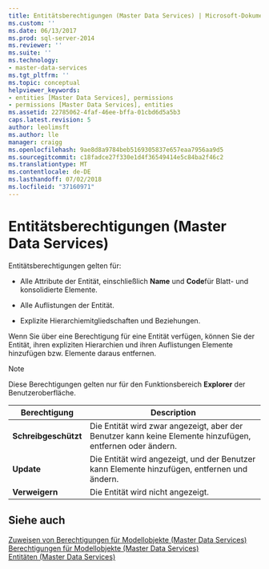 ```yaml
---
title: Entitätsberechtigungen (Master Data Services) | Microsoft-Dokumentation
ms.custom: ''
ms.date: 06/13/2017
ms.prod: sql-server-2014
ms.reviewer: ''
ms.suite: ''
ms.technology:
- master-data-services
ms.tgt_pltfrm: ''
ms.topic: conceptual
helpviewer_keywords:
- entities [Master Data Services], permissions
- permissions [Master Data Services], entities
ms.assetid: 22785062-4faf-46ee-bffa-01cbd6d5a5b3
caps.latest.revision: 5
author: leolimsft
ms.author: lle
manager: craigg
ms.openlocfilehash: 9ae8d8a9784beb5169305837e657eaa7956aa9d5
ms.sourcegitcommit: c18fadce27f330e1d4f36549414e5c84ba2f46c2
ms.translationtype: MT
ms.contentlocale: de-DE
ms.lasthandoff: 07/02/2018
ms.locfileid: "37160971"
---
```

# <a name="entity-permissions-master-data-services"></a>Entitätsberechtigungen (Master Data Services)
  Entitätsberechtigungen gelten für:  
  
-   Alle Attribute der Entität, einschließlich **Name** und **Code**für Blatt- und konsolidierte Elemente.  
  
-   Alle Auflistungen der Entität.  
  
-   Explizite Hierarchiemitgliedschaften und Beziehungen.  
  
 Wenn Sie über eine Berechtigung für eine Entität verfügen, können Sie der Entität, ihren expliziten Hierarchien und ihren Auflistungen Elemente hinzufügen bzw. Elemente daraus entfernen.  
  
> [!NOTE]  
>  Diese Berechtigungen gelten nur für den Funktionsbereich **Explorer** der Benutzeroberfläche.  
  
|Berechtigung|Description|  
|----------------|-----------------|  
|**Schreibgeschützt**|Die Entität wird zwar angezeigt, aber der Benutzer kann keine Elemente hinzufügen, entfernen oder ändern.|  
|**Update**|Die Entität wird angezeigt, und der Benutzer kann Elemente hinzufügen, entfernen und ändern.|  
|**Verweigern**|Die Entität wird nicht angezeigt.|  
  
## <a name="see-also"></a>Siehe auch  
 [Zuweisen von Berechtigungen für Modellobjekte &#40;Master Data Services&#41;](assign-model-object-permissions-master-data-services.md)   
 [Berechtigungen für Modellobjekte &#40;Master Data Services&#41;](../../2014/master-data-services/model-object-permissions-master-data-services.md)   
 [Entitäten &#40;Master Data Services&#41;](../../2014/master-data-services/entities-master-data-services.md)  
  
  
